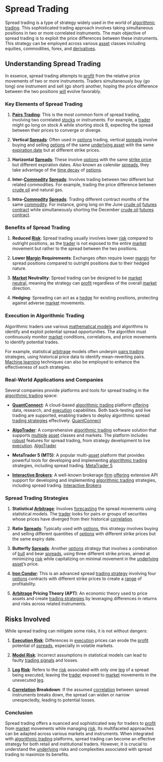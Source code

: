# Spread Trading

Spread trading is a type of strategy widely used in the world of [algorithmic trading](../a/algorithmic_trading.md). This sophisticated trading approach involves taking simultaneous positions in two or more correlated instruments. The main objective of spread trading is to exploit the price differences between these instruments. This strategy can be employed across various [asset](../a/asset.md) classes including equities, commodities, forex, and [derivatives](../d/derivatives.md).

## Understanding Spread Trading

In essence, spread trading attempts to [profit](../p/profit.md) from the relative price movements of two or more instruments. Traders simultaneously buy (go long) one instrument and sell (go short) another, hoping the price difference between the two positions [will](../w/will.md) evolve favorably. 

### Key Elements of Spread Trading

1. **[Pairs Trading](../p/pairs_trading.md)**: This is the most common form of spread trading, involving two correlated [stocks](../s/stock.md) or instruments. For example, a [trader](../t/trader.md) might go long on stock A while shorting stock B, expecting the spread between their prices to converge or diverge.
  
2. **Vertical [Spreads](../s/spreads.md)**: Often used in [options](../o/options.md) trading, vertical [spreads](../s/spreads.md) involve buying and selling [options](../o/options.md) of the same [underlying asset](../u/underlying_asset.md) with the same [expiration date](../e/expiration_date.md) but at different strike prices.

3. **Horizontal [Spreads](../s/spreads.md)**: These involve [options](../o/options.md) with the same [strike price](../s/strike_price.md) but different expiration dates. Also known as calendar [spreads](../s/spreads.md), they take advantage of the [time decay](../t/time_decay.md) of [options](../o/options.md).

4. **Inter-[Commodity](../c/commodity.md) [Spreads](../s/spreads.md)**: Involves trading between two different but related commodities. For example, trading the price difference between [crude oil](../c/crude_oil.md) and natural gas.

5. **Intra-[Commodity](../c/commodity.md) [Spreads](../s/spreads.md)**: Trading different contract months of the same [commodity](../c/commodity.md). For instance, going long on the June [crude oil](../c/crude_oil.md) [futures contract](../f/futures_contract.md) while simultaneously shorting the December [crude oil](../c/crude_oil.md) [futures contract](../f/futures_contract.md).

### Benefits of Spread Trading

1. **Reduced [Risk](../r/risk.md)**: Spread trading usually involves lower [risk](../r/risk.md) compared to outright positions, as the [trader](../t/trader.md) is not exposed to the entire [market](../m/market.md) movement but rather to the spread between the two positions.

2. **Lower [Margin](../m/margin.md) Requirements**: Exchanges often require lower [margin](../m/margin.md) for spread positions compared to outright positions due to their hedged nature.

3. **[Market](../m/market.md) Neutrality**: Spread trading can be designed to be [market neutral](../m/market_neutral.md), meaning the strategy can [profit](../p/profit.md) regardless of the overall [market](../m/market.md) direction.

4. **Hedging**: Spreading can act as a [hedge](../h/hedge.md) for existing positions, protecting against adverse [market](../m/market.md) movements.

### Execution in Algorithmic Trading

Algorithmic traders use various [mathematical models](../m/mathematical_models_in_trading.md) and algorithms to identify and exploit potential spread opportunities. The algorithm must continuously monitor [market](../m/market.md) conditions, correlations, and price movements to identify potential trades. 

For example, statistical [arbitrage](../a/arbitrage.md) models often underpin [pairs trading](../p/pairs_trading.md) strategies, using historical price data to identify mean-reverting pairs. [Machine learning](../m/machine_learning.md) techniques can also be employed to enhance the effectiveness of such strategies.

### Real-World Applications and Companies

Several companies provide platforms and tools for spread trading in the [algorithmic trading](../a/algorithmic_trading.md) space:

- **[QuantConnect](../q/quantconnect.md)**: A cloud-based [algorithmic trading](../a/algorithmic_trading.md) platform [offering](../o/offering.md) data, research, and [execution](../e/execution.md) capabilities. Both back-testing and live trading are supported, enabling traders to deploy algorithmic spread [trading strategies](../t/trading_strategies.md) effectively.
  [QuantConnect](https://www.quantconnect.com/)

- **[AlgoTrader](../a/algotrader.md)**: A comprehensive [algorithmic trading](../a/algorithmic_trading.md) software solution that supports [multiple](../m/multiple.md) [asset](../a/asset.md) classes and markets. The platform includes [robust](../r/robust.md) features for spread trading, from strategy development to live [execution](../e/execution.md).
  [AlgoTrader](https://www.algotrader.com/)

- **MetaTrader 5 (MT5)**: A popular multi-[asset](../a/asset.md) platform that provides powerful tools for developing and implementing [algorithmic trading](../a/algorithmic_trading.md) strategies, including spread trading.
  [MetaTrader 5](https://www.metatrader5.com/)

- **[Interactive Brokers](../i/interactive_brokers.md)**: A well-known brokerage [firm](../f/firm.md) [offering](../o/offering.md) extensive API support for developing and implementing [algorithmic trading](../a/algorithmic_trading.md) strategies, including spread trading.
  [Interactive Brokers](https://www.interactivebrokers.com/)

### Spread Trading Strategies

1. **Statistical [Arbitrage](../a/arbitrage.md)**: Involves [forecasting](../f/forecasting.md) the spread movements using statistical models. The [trader](../t/trader.md) looks for pairs or groups of securities whose prices have diverged from their historical [correlation](../c/correlation.md).

2. **Ratio [Spreads](../s/spreads.md)**: Typically used with [options](../o/options.md), this strategy involves buying and selling different quantities of [options](../o/options.md) with different strike prices but the same expiry date.

3. **Butterfly [Spreads](../s/spreads.md)**: Another [options](../o/options.md) strategy that involves a combination of [bull](../b/bull.md) and bear [spreads](../s/spreads.md), using three different strike prices, aimed at minimizing [risk](../r/risk.md) while capitalizing on minimal movement in the [underlying asset](../u/underlying_asset.md)’s price.

4. **[Iron Condor](../i/iron_condor.md)**: This is an advanced spread [trading strategy](../t/trading_strategy.md) involving four [options](../o/options.md) contracts with different strike prices to create a [range](../r/range.md) of profitability.

5. **[Arbitrage](../a/arbitrage.md) Pricing Theory (APT)**: An economic theory used to price assets and create [trading strategies](../t/trading_strategies.md) by leveraging differences in returns and risks across related instruments.

## Risks Involved

While spread trading can mitigate some risks, it is not without dangers:

1. **[Execution Risk](../e/execution_risk.md)**: Differences in [execution](../e/execution.md) prices can erode the [profit](../p/profit.md) potential of [spreads](../s/spreads.md), especially in volatile markets.

2. **[Model Risk](../m/model_risk.md)**: Incorrect assumptions in statistical models can lead to faulty [trading signals](../t/trading_signals.md) and losses.

3. **[Leg](../l/leg.md) [Risk](../r/risk.md)**: Refers to the [risk](../r/risk.md) associated with only one [leg](../l/leg.md) of a spread being executed, leaving the [trader](../t/trader.md) exposed to [market](../m/market.md) movements in the unexecuted [leg](../l/leg.md).

4. **[Correlation](../c/correlation.md) Breakdown**: If the assumed [correlation](../c/correlation.md) between spread instruments breaks down, the spread can widen or narrow unexpectedly, leading to potential losses.

### Conclusion

Spread trading offers a nuanced and sophisticated way for traders to [profit](../p/profit.md) from [market](../m/market.md) movements while managing [risk](../r/risk.md). Its multifaceted approaches can be adapted across various markets and instruments. When integrated with [algorithmic trading](../a/algorithmic_trading.md) platforms, spread trading can become an effective strategy for both retail and institutional traders. However, it is crucial to understand the [underlying](../u/underlying.md) risks and complexities associated with spread trading to maximize its benefits.
